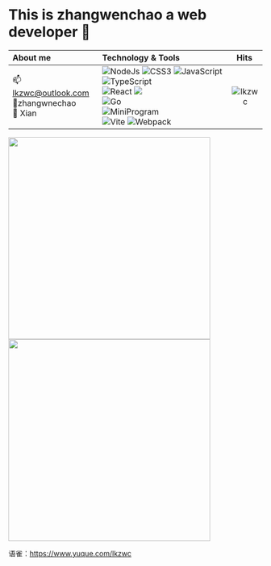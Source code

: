 
# This is zhangwenchao a web developer :wave:

 |  About me                 | Technology & Tools  |                Hits  |
|  :---                       | :-----------------  | :---:              |
| 📫lkzwc@outlook.com</br> 👤zhangwnechao</br>  🌆 Xian | ![NodeJs](https://img.shields.io/badge/-Nodejs-43853d?style=flat-square&logo=Node.js&logoColor=white) ![CSS3](https://img.shields.io/badge/-CSS3-blue?logo=css3&logoColor=white) ![JavaScript](https://img.shields.io/badge/-JavaScript-yellow?logo=javascript&logoColor=white) ![TypeScript](https://img.shields.io/badge/-TypeScript-blue?logo=typescript&logoColor=white) </br>![React](https://img.shields.io/badge/-React-282c34?logo=react) ![](https://img.shields.io/badge/-Vue.js-29beb0?style=flat-square&logo=vue.js&labelColor=ffffff&color=4FC08D)</br> ![Go](https://img.shields.io/badge/-Go-ff69b4?logo=go) </br>![MiniProgram](https://img.shields.io/badge/-MiniProgram-07c160?logo=wechat&logoColor=white) </br>![Vite](https://img.shields.io/badge/-Vite-646cff?logo=vite&logoColor=white) ![Webpack](https://img.shields.io/badge/-Webpack-1a6bac?logo=webpack)</br>| <img align="right" src="https://count.getloli.com/get/@:lkzwc?theme=gelbooru" alt="lkzwc" />|

<div>
  <img width="400vw" src="https://github-readme-stats.vercel.app/api?username=lkzwc&show_icons=true&theme=highcontrast"/>
  <img width="400vw" src="https://github-readme-stats.vercel.app/api/top-langs/?username=lkzwc&layout=compact"/>
</div>

语雀：https://www.yuque.com/lkzwc



